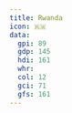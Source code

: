 ```yaml
---
title: Rwanda
icon: 🇷🇼
data:
  gpi: 89
  gdp: 145
  hdi: 161
  whr:
  col: 12
  gci: 71
  gfs: 161
---
```

